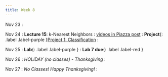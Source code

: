 ```yaml
---
title: Week 8
---
```

Nov 23
: [](#)

Nov 24
: **Lecture 15**: k-Nearest Neighbors
  : [videos in Piazza post](https://piazza.com/class/kfcezvb24pt5qt?cid=104)
: **Project**{: .label .label-purple }[Project 1: Classification](https://data1.lsit.ucsb.edu/hub/user-redirect/git-pull?repo=https://github.com/ucsb-ds/ds1-f20-content&subPath=project1-classification/ds1-project1.ipynb) 
: 

Nov 25
: **Lab**{: .label .label-purple } 
  : **Lab 7 due**{: .label .label-red }

Nov 26
: *HOLIDAY (no classes) - Thanksgiving*
: [](#)

Nov 27
: *No Classes! Happy Thanksgiving!*
: [](#)

